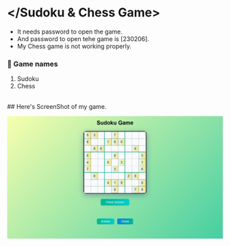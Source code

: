 # </Sudoku & Chess Game>
- It needs password to open the game.
- And password to open tehe game is [230206].
- My Chess game is not working properly.
### 🚀 Game names
1. Sudoku
2. Chess
<br>
## Here's ScreenShot of my game.
<br>

![Chatbot Screenshot](GameScreenshot.png)

